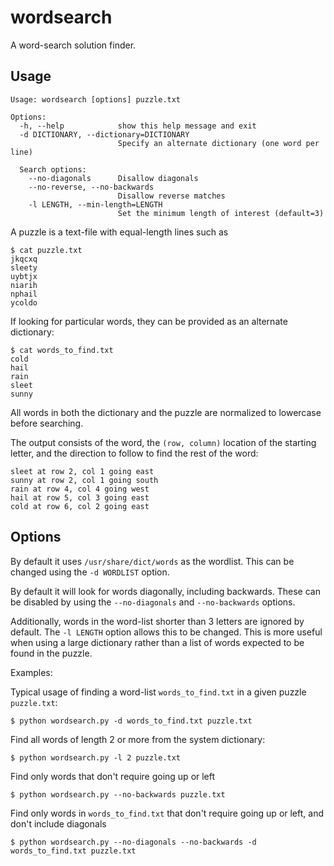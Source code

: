 # wordsearch
A word-search solution finder.

## Usage
```
Usage: wordsearch [options] puzzle.txt

Options:
  -h, --help            show this help message and exit
  -d DICTIONARY, --dictionary=DICTIONARY
                        Specify an alternate dictionary (one word per line)

  Search options:
    --no-diagonals      Disallow diagonals
    --no-reverse, --no-backwards
                        Disallow reverse matches
    -l LENGTH, --min-length=LENGTH
                        Set the minimum length of interest (default=3)
```

A puzzle is a text-file with equal-length lines such as

```
$ cat puzzle.txt
jkqcxq
sleety
uybtjx
niarih
nphail
ycoldo
```

If looking for particular words, they can be provided as an alternate
dictionary:

```
$ cat words_to_find.txt
cold
hail
rain
sleet
sunny
```

All words in both the dictionary and the puzzle are normalized to
lowercase before searching.

The output consists of the word, the `(row, column)` location of the
starting letter, and the direction to follow to find the rest of the
word:

```
sleet at row 2, col 1 going east
sunny at row 2, col 1 going south
rain at row 4, col 4 going west
hail at row 5, col 3 going east
cold at row 6, col 2 going east
```

## Options

By default it uses `/usr/share/dict/words` as the wordlist.
This can be changed using the `-d WORDLIST` option.

By default it will look for words diagonally, including backwards.
These can be disabled by using the `--no-diagonals` and `--no-backwards`
options.

Additionally, words in the word-list shorter than 3 letters are ignored
by default.
The `-l LENGTH` option allows this to be changed.
This is more useful when using a large dictionary rather than a list of
words expected to be found in the puzzle.

Examples:

Typical usage of finding a word-list `words_to_find.txt` in a given
puzzle `puzzle.txt`:

```
$ python wordsearch.py -d words_to_find.txt puzzle.txt
```

Find all words of length 2 or more from the system dictionary:

```
$ python wordsearch.py -l 2 puzzle.txt
```

Find only words that don't require going up or left

```
$ python wordsearch.py --no-backwards puzzle.txt
```

Find only words in `words_to_find.txt`  that don't require going up or left, and don't include
diagonals

```
$ python wordsearch.py --no-diagonals --no-backwards -d words_to_find.txt puzzle.txt
```
